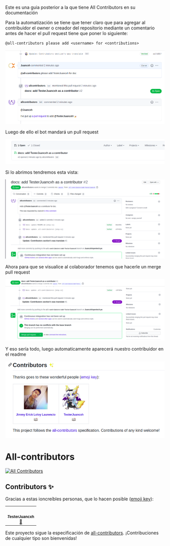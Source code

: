 Este es una guia posterior a la que tiene All Contributors en su documentación

Para la automatización se tiene que tener claro que para agregar al contribuidor el owner o creador del repositorio mediante un comentario antes de hacer el pull request tiene que poner lo siguiente:

```
@all-contributors please add <username> for <contributions>
```
![Image example](./public/img/exampleall-contributors.png)

Luego de ello el bot mandará un pull request

![Image pull request](./public/img/messageofallcontributors.png)

Si lo abrimos tendremos esta vista:

![Image open](./public/img/openmessageofallcontributors.png)

Ahora para que se visualice al colaborador tenemos que hacerle un merge pull request

![Image merge](./public/img/mergeaddcontributor.png)

Y eso sería todo, luego automaticamente aparecerá nuestro contribuidor en el readme

![Image readme](./public/img/result.png)

# All-contributors
<!-- ALL-CONTRIBUTORS-BADGE:START - Do not remove or modify this section -->
[![All Contributors](https://img.shields.io/badge/all_contributors-1-orange.svg?style=flat-square)](#contributors-)
<!-- ALL-CONTRIBUTORS-BADGE:END -->
## Contributors ✨

Gracias a estas ioncreíbles personas, que lo hacen posible ([emoji key](https://allcontributors.org/docs/en/emoji-key)):

<!-- ALL-CONTRIBUTORS-LIST:START - Do not remove or modify this section -->
<!-- prettier-ignore-start -->
<!-- markdownlint-disable -->
<table>
  <tr>
    <td align="center"><a href="https://github.com/TesterJuancxh"><img src="https://avatars2.githubusercontent.com/u/70418277?v=4" width="100px;" alt=""/><br /><sub><b>TesterJuancxh</b></sub></a><br /><a href="https://github.com/Juancxh/All-contributors/commits?author=TesterJuancxh" title="Documentation">📖</a></td>
  </tr>
</table>

<!-- markdownlint-enable -->
<!-- prettier-ignore-end -->
<!-- ALL-CONTRIBUTORS-LIST:END -->

Este proyecto sigue la especificación de [all-contributors](https://github.com/all-contributors/all-contributors). ¡Contribuciones de cualquier tipo son bienvenidas!
